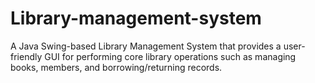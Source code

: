 # Library-management-system
A Java Swing-based Library Management System that provides a user-friendly GUI for performing core library operations such as managing books, members, and borrowing/returning records.
